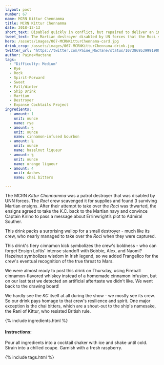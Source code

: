 ```yaml
---
layout: post
number: 67
name: MCRN Kittur Chennamma
title: MCRN Kittur Chennamma
date: 2018-12-13
short_text: Disabled quickly in conflict, but repaired to deliver an important message. 
tweet_text: The Martian destroyer disabled by UN forces that the Roci scavenged for supplies, and then sent back to the Martian navy with a critical message for Admiral Souther.
hero: /assets/images/067-MCRNKitturChennama-card.jpg
drink_crop: /assets/images/067-MCRNKitturChennama-drink.jpg
twitter_url: "https://twitter.com/Paine_MacTane/status/1073869539991908352"
author: Paine×Mactane
tags:
  - "Difficulty: Medium"
  - Rye
  - Rock
  - Spirit-Forward
  - Sweet
  - Fall/Winter
  - Ship Drink
  - Martian
  - Destroyer
  - Expanse Cocktails Project
ingredients:
  - amount: 1
    unit: ounce
    name: rye
  - amount: ½
    unit: ounce
    name: cinnamon-infused bourbon
  - amount: ⅛
    unit: ounce
    name: hazelnut liqueur
  - amount: ⅛
    unit: ounce
    name: orange liqueur
  - amount: 4
    unit: dashes
    name: chai bitters

---
```


The MCRN *Kittur Chennamma* was a patrol destroyer that was disabled by UNN forces. The *Roci* crew scavenged it for supplies and found 3 surviving Martian ensigns. After their attempt to take over the *Roci* was thwarted, the ensigns agreed to take the K.C. back to the Martian navy and convince Captain Kirino to pass a message about Errinwright’s plot to Admiral Souther.

This drink packs a surprising wallop for a small destroyer - much like its crew, who nearly managed to take over the *Roci* when they were captured.

This drink's fiery cinnamon kick symbolizes the crew's boldness - who can forget Ensign Loftis' intense standoff with Bobbie, Alex, and Naomi? Hazelnut symbolizes wisdom in Irish legend, so we added Frangelico for the crew's eventual recognition of the true threat to Mars.

We were almost ready to post this drink on Thursday, using Fireball cinnamon-flavored whiskey instead of a homemade cinnamon infusion, but on our last test we detected an artificial aftertaste we didn't like. We went back to the drawing board!

We hardly see the *KC* itself at all during the show - we mostly see its crew. So our drink pays homage to that crew's resilience and spirit. One major exception is the chai bitters, which are a shout-out to the ship's namesake, the Rani of Kittur, who resisted British rule.

{% include ingredients.html %}

#### Instructions:

Pour all ingredients into a cocktail shaker with ice and shake until cold. Strain into a chilled coupe. Garnish with a fresh raspberry.

{% include tags.html %}
